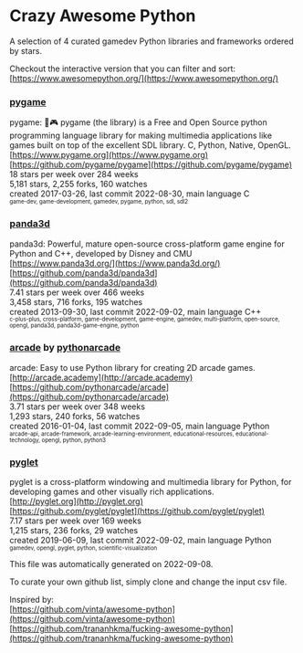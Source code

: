 # Crazy Awesome Python
A selection of 4 curated gamedev Python libraries and frameworks ordered by stars.  

Checkout the interactive version that you can filter and sort: 
[https://www.awesomepython.org/](https://www.awesomepython.org/)  


### [pygame](https://github.com/pygame/pygame)  
pygame: 🐍🎮 pygame (the library) is a Free and Open Source python programming language library for making multimedia applications like games built on top of the excellent SDL library. C, Python, Native, OpenGL.  
[https://www.pygame.org](https://www.pygame.org)  
[https://github.com/pygame/pygame](https://github.com/pygame/pygame)  
18 stars per week over 284 weeks  
5,181 stars, 2,255 forks, 160 watches  
created 2017-03-26, last commit 2022-08-30, main language C  
<sub><sup>game-dev, game-development, gamedev, pygame, python, sdl, sdl2</sup></sub>


### [panda3d](https://github.com/panda3d/panda3d)  
panda3d: Powerful, mature open-source cross-platform game engine for Python and C++, developed by Disney and CMU  
[https://www.panda3d.org/](https://www.panda3d.org/)  
[https://github.com/panda3d/panda3d](https://github.com/panda3d/panda3d)  
7.41 stars per week over 466 weeks  
3,458 stars, 716 forks, 195 watches  
created 2013-09-30, last commit 2022-09-02, main language C++  
<sub><sup>c-plus-plus, cross-platform, game-development, game-engine, gamedev, multi-platform, open-source, opengl, panda3d, panda3d-game-engine, python</sup></sub>


### [arcade](https://github.com/pythonarcade/arcade) by [pythonarcade](https://github.com/pythonarcade)  
arcade: Easy to use Python library for creating 2D arcade games.  
[http://arcade.academy](http://arcade.academy)  
[https://github.com/pythonarcade/arcade](https://github.com/pythonarcade/arcade)  
3.71 stars per week over 348 weeks  
1,293 stars, 240 forks, 56 watches  
created 2016-01-04, last commit 2022-09-05, main language Python  
<sub><sup>arcade-api, arcade-framework, arcade-learning-environment, educational-resources, educational-technology, opengl, python, python3</sup></sub>


### [pyglet](https://github.com/pyglet/pyglet)  
pyglet is a cross-platform windowing and multimedia library for Python, for developing games and other visually rich applications.  
[http://pyglet.org](http://pyglet.org)  
[https://github.com/pyglet/pyglet](https://github.com/pyglet/pyglet)  
7.17 stars per week over 169 weeks  
1,215 stars, 236 forks, 29 watches  
created 2019-06-09, last commit 2022-09-02, main language Python  
<sub><sup>gamedev, opengl, pyglet, python, scientific-visualization</sup></sub>


This file was automatically generated on 2022-09-08.  

To curate your own github list, simply clone and change the input csv file.  

Inspired by:  
[https://github.com/vinta/awesome-python](https://github.com/vinta/awesome-python)  
[https://github.com/trananhkma/fucking-awesome-python](https://github.com/trananhkma/fucking-awesome-python)  